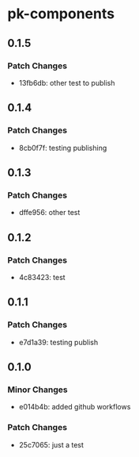 # pk-components

## 0.1.5

### Patch Changes

- 13fb6db: other test to publish

## 0.1.4

### Patch Changes

- 8cb0f7f: testing publishing

## 0.1.3

### Patch Changes

- dffe956: other test

## 0.1.2

### Patch Changes

- 4c83423: test

## 0.1.1

### Patch Changes

- e7d1a39: testing publish

## 0.1.0

### Minor Changes

- e014b4b: added github workflows

### Patch Changes

- 25c7065: just a test
